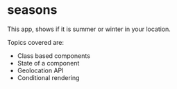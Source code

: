 # seasons

This app, shows if it is summer or winter in your location.

Topics covered are:
* Class based components
* State of a component
* Geolocation API
* Conditional rendering